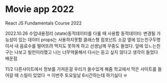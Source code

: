 # Movie app 2022

React JS Fundamentals Course 2022

2022.10.26
수업내용정리 (state)동적데이터를 다룰 때 사용함 동적데이터: 변경될 가능성이 있는 데이터 props는 사용하지못함
클래스형 컴포넌트
소감 옆에 있는친구두명이서 내 음료수를 떨어뜨려 먹지도 못하게 하고 선생님께 꾸중도 들었다. 앞에 있ㄴ는친구는 나보고 빌런이라했고 나는 너무억울해서 다시는 듣고 싶지 않다고 생각이 들었다
배운점

11/2
다른사이트에서 정보를 가져온걸 우리가 쓸수있게 해줌
학교에서 막은 사이트를 들어갈 때 스릴이 있었다 ㅋ
이번주 토요일날 6시간하는데 하기싫다 ㅠ
